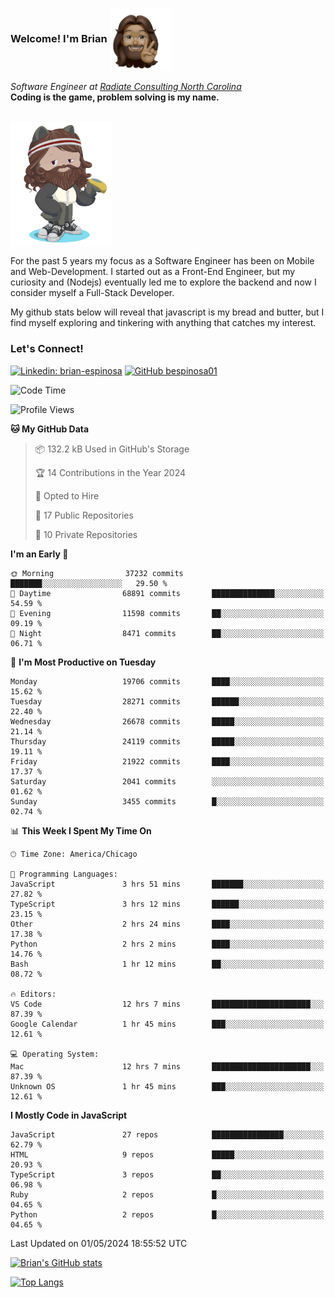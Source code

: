 ###  Welcome! I'm Brian <img align="center" src="https://github.com/bespinosa01/bespinosa01/blob/main/assets/peace-animoji.png" height="100" /></h2>
<p><em>Software Engineer at <a href="https://www.radiateconsulting.coop/north-carolina-tech-coop">Radiate Consulting North Carolina</a>
 <br/>
<!-- </br>Developer Consultant at <a href="https://codethedream.org/">Code The Dream</a> -->
</em> <b>Coding is the game, problem solving is my name.</b></p>

<br/>


 <img align="center" src="https://github.com/bespinosa01/bespinosa01/blob/main/assets/octo-me.png" height="200" /> 
 <p>
 For the past 5 years my focus as a Software Engineer has been on Mobile and Web-Development. I started out as a Front-End Engineer, but my curiosity and (Nodejs) eventually led me to explore the backend and now I consider myself a Full-Stack Developer.
</p>
<p>
 My github stats below will reveal that javascript is my bread and butter, but I find myself exploring and tinkering with anything that catches my interest. 
 </p>
 
 
### Let's Connect!

[![Linkedin: brian-espinosa](https://img.shields.io/badge/-brian--espinosa-blue?style=flat-square&logo=Linkedin&logoColor=white&link=https://www.linkedin.com/in/brian-espinosa/)](https://www.linkedin.com/in/brian-espinosa/)
[![GitHub bespinosa01](https://img.shields.io/github/followers/bespinosa01?label=follow&style=social)](https://github.com/bespinosa01)



<!--START_SECTION:waka-->
![Code Time](http://img.shields.io/badge/Code%20Time-1%2C498%20hrs%2017%20mins-blue)

![Profile Views](http://img.shields.io/badge/Profile%20Views-0-blue)

**🐱 My GitHub Data** 

> 📦 132.2 kB Used in GitHub's Storage 
 > 
> 🏆 14 Contributions in the Year 2024
 > 
> 💼 Opted to Hire
 > 
> 📜 17 Public Repositories 
 > 
> 🔑 10 Private Repositories 
 > 
**I'm an Early 🐤** 

```text
🌞 Morning                37232 commits       ███████░░░░░░░░░░░░░░░░░░   29.50 % 
🌆 Daytime                68891 commits       ██████████████░░░░░░░░░░░   54.59 % 
🌃 Evening                11598 commits       ██░░░░░░░░░░░░░░░░░░░░░░░   09.19 % 
🌙 Night                  8471 commits        ██░░░░░░░░░░░░░░░░░░░░░░░   06.71 % 
```
📅 **I'm Most Productive on Tuesday** 

```text
Monday                   19706 commits       ████░░░░░░░░░░░░░░░░░░░░░   15.62 % 
Tuesday                  28271 commits       ██████░░░░░░░░░░░░░░░░░░░   22.40 % 
Wednesday                26678 commits       █████░░░░░░░░░░░░░░░░░░░░   21.14 % 
Thursday                 24119 commits       █████░░░░░░░░░░░░░░░░░░░░   19.11 % 
Friday                   21922 commits       ████░░░░░░░░░░░░░░░░░░░░░   17.37 % 
Saturday                 2041 commits        ░░░░░░░░░░░░░░░░░░░░░░░░░   01.62 % 
Sunday                   3455 commits        █░░░░░░░░░░░░░░░░░░░░░░░░   02.74 % 
```


📊 **This Week I Spent My Time On** 

```text
🕑︎ Time Zone: America/Chicago

💬 Programming Languages: 
JavaScript               3 hrs 51 mins       ███████░░░░░░░░░░░░░░░░░░   27.82 % 
TypeScript               3 hrs 12 mins       ██████░░░░░░░░░░░░░░░░░░░   23.15 % 
Other                    2 hrs 24 mins       ████░░░░░░░░░░░░░░░░░░░░░   17.38 % 
Python                   2 hrs 2 mins        ████░░░░░░░░░░░░░░░░░░░░░   14.76 % 
Bash                     1 hr 12 mins        ██░░░░░░░░░░░░░░░░░░░░░░░   08.72 % 

🔥 Editors: 
VS Code                  12 hrs 7 mins       ██████████████████████░░░   87.39 % 
Google Calendar          1 hr 45 mins        ███░░░░░░░░░░░░░░░░░░░░░░   12.61 % 

💻 Operating System: 
Mac                      12 hrs 7 mins       ██████████████████████░░░   87.39 % 
Unknown OS               1 hr 45 mins        ███░░░░░░░░░░░░░░░░░░░░░░   12.61 % 
```

**I Mostly Code in JavaScript** 

```text
JavaScript               27 repos            ████████████████░░░░░░░░░   62.79 % 
HTML                     9 repos             █████░░░░░░░░░░░░░░░░░░░░   20.93 % 
TypeScript               3 repos             ██░░░░░░░░░░░░░░░░░░░░░░░   06.98 % 
Ruby                     2 repos             █░░░░░░░░░░░░░░░░░░░░░░░░   04.65 % 
Python                   2 repos             █░░░░░░░░░░░░░░░░░░░░░░░░   04.65 % 
```




 Last Updated on 01/05/2024 18:55:52 UTC
<!--END_SECTION:waka-->


<!--  Github STATS -->
[![Brian's GitHub stats](https://github-readme-stats.vercel.app/api?username=bespinosa01&hide=stars,contribs&count_private=true&show_icons=true)](https://github.com/anuraghazra/github-readme-stats)

[![Top Langs](https://github-readme-stats.vercel.app/api/top-langs/?username=bespinosa01&layout=compact)](https://github.com/anuraghazra/github-readme-stats)



<!--
**bespinosa01/bespinosa01** is a ✨ _special_ ✨ repository because its `README.md` (this file) appears on your GitHub profile.

Here are some ideas to get you started:

- 🔭 I’m currently working on ...
- 🌱 I’m currently learning ...
- 👯 I’m looking to collaborate on ...
- 🤔 I’m looking for help with ...
- 💬 Ask me about ...
- 📫 How to reach me: ...
- 😄 Pronouns: ...
- ⚡ Fun fact: ...
-->
